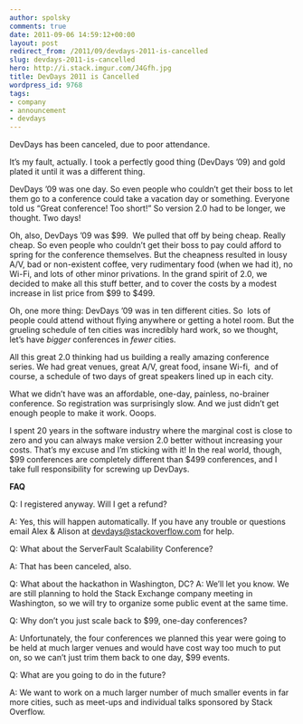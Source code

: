 ```yaml
---
author: spolsky
comments: true
date: 2011-09-06 14:59:12+00:00
layout: post
redirect_from: /2011/09/devdays-2011-is-cancelled
slug: devdays-2011-is-cancelled
hero: http://i.stack.imgur.com/J4Gfh.jpg
title: DevDays 2011 is Cancelled
wordpress_id: 9768
tags:
- company
- announcement
- devdays
---
```


DevDays has been canceled, due to poor attendance.

It’s my fault, actually. I took a perfectly good thing (DevDays ’09) and gold plated it until it was a different thing.

DevDays ’09 was one day. So even people who couldn’t get their boss to let them go to a conference could take a vacation day or something. Everyone told us “Great conference! Too short!” So version 2.0 had to be longer, we thought. Two days!

Oh, also, DevDays ’09 was $99.  We pulled that off by being cheap. Really cheap. So even people who couldn’t get their boss to pay could afford to spring for the conference themselves. But the cheapness resulted in lousy A/V, bad or non-existent coffee, very rudimentary food (when we had it), no Wi-Fi, and lots of other minor privations. In the grand spirit of 2.0, we decided to make all this stuff better, and to cover the costs by a modest increase in list price from $99 to $499.

Oh, one more thing: DevDays ’09 was in ten different cities. So  lots of people could attend without flying anywhere or getting a hotel room. But the grueling schedule of ten cities was incredibly hard work, so we thought, let’s have _bigger_ conferences in _fewer_ cities.

All this great 2.0 thinking had us building a really amazing conference series. We had great venues, great A/V, great food, insane Wi-fi,  and of course, a schedule of two days of great speakers lined up in each city.

What we didn’t have was an affordable, one-day, painless, no-brainer conference. So registration was surprisingly slow. And we just didn’t get enough people to make it work. Ooops.

I spent 20 years in the software industry where the marginal cost is close to zero and you can always make version 2.0 better without increasing your costs. That’s my excuse and I’m sticking with it! In the real world, though, $99 conferences are completely different than $499 conferences, and I take full responsibility for screwing up DevDays.



**FAQ**

Q: I registered anyway. Will I get a refund?

A: Yes, this will happen automatically. If you have any trouble or questions email Alex & Alison at [devdays@stackoverflow.com](mailto:devdays@stackoverflow.com) for help.



Q: What about the ServerFault Scalability Conference?

A: That has been canceled, also.



Q: What about the hackathon in Washington, DC?
A: We’ll let you know. We are still planning to hold the Stack Exchange company meeting in Washington, so we will try to organize some public event at the same time.



Q: Why don’t you just scale back to $99, one-day conferences?

A: Unfortunately, the four conferences we planned this year were going to be held at much larger venues and would have cost way too much to put on, so we can’t just trim them back to one day, $99 events.



Q: What are you going to do in the future?

A: We want to work on a much larger number of much smaller events in far more cities, such as meet-ups and individual talks sponsored by Stack Overflow.


